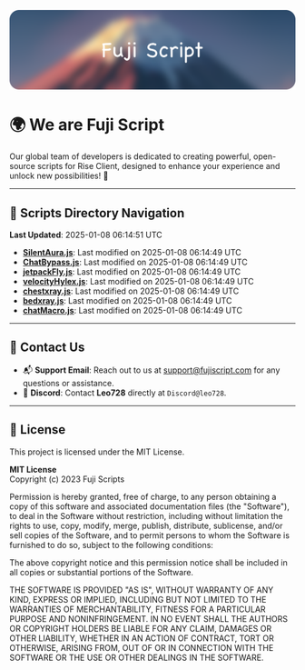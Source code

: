 ![Banner](.github/b.webp)

# 🌍 **We are Fuji Script**

Our global team of developers is dedicated to creating powerful, open-source scripts for Rise Client, designed to enhance your experience and unlock new possibilities! 🌟

---
<!-- SCRIPTS_NAVIGATION_START -->
## 📂 **Scripts Directory Navigation**

**Last Updated**: 2025-01-08 06:14:51 UTC

- **[SilentAura.js](scripts/SilentAura.js)**: Last modified on 2025-01-08 06:14:49 UTC
- **[ChatBypass.js](scripts/ChatBypass.js)**: Last modified on 2025-01-08 06:14:49 UTC
- **[jetpackFly.js](scripts/jetpackFly.js)**: Last modified on 2025-01-08 06:14:49 UTC
- **[velocityHylex.js](scripts/velocityHylex.js)**: Last modified on 2025-01-08 06:14:49 UTC
- **[chestxray.js](scripts/chestxray.js)**: Last modified on 2025-01-08 06:14:49 UTC
- **[bedxray.js](scripts/bedxray.js)**: Last modified on 2025-01-08 06:14:49 UTC
- **[chatMacro.js](scripts/chatMacro.js)**: Last modified on 2025-01-08 06:14:49 UTC

<!-- SCRIPTS_NAVIGATION_END -->

---

## 💬 **Contact Us**  
- 📬 **Support Email**: Reach out to us at [support@fujiscript.com](mailto:support@fujiscript.com) for any questions or assistance.  
- 💬 **Discord**: Contact **Leo728** directly at `Discord@leo728`.

---

## 📜 **License**

This project is licensed under the MIT License.  

**MIT License**  
Copyright (c) 2023 Fuji Scripts  

Permission is hereby granted, free of charge, to any person obtaining a copy of this software and associated documentation files (the "Software"), to deal in the Software without restriction, including without limitation the rights to use, copy, modify, merge, publish, distribute, sublicense, and/or sell copies of the Software, and to permit persons to whom the Software is furnished to do so, subject to the following conditions:  

The above copyright notice and this permission notice shall be included in all copies or substantial portions of the Software.  

THE SOFTWARE IS PROVIDED "AS IS", WITHOUT WARRANTY OF ANY KIND, EXPRESS OR IMPLIED, INCLUDING BUT NOT LIMITED TO THE WARRANTIES OF MERCHANTABILITY, FITNESS FOR A PARTICULAR PURPOSE AND NONINFRINGEMENT. IN NO EVENT SHALL THE AUTHORS OR COPYRIGHT HOLDERS BE LIABLE FOR ANY CLAIM, DAMAGES OR OTHER LIABILITY, WHETHER IN AN ACTION OF CONTRACT, TORT OR OTHERWISE, ARISING FROM, OUT OF OR IN CONNECTION WITH THE SOFTWARE OR THE USE OR OTHER DEALINGS IN THE SOFTWARE.  
